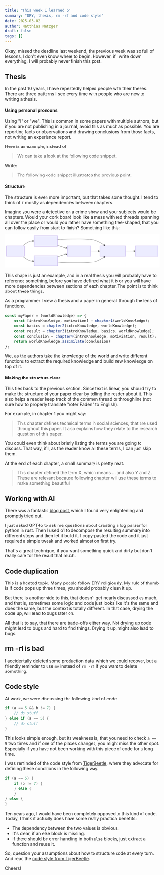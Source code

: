 ```yaml
---
title: "This week I learned 5"
summary: "DRY, thesis, rm -rf and code style"
date: 2025-03-02
author: Matthias Metzger
draft: false
tags: []
---
```


Okay, missed the deadline last weekend, the previous week was so full
of lessons, I don't even know where to begin. However, if I write down
everything, I will probably never finish this post.

## Thesis

In the past 10 years, I have repeatedly helped people with their
theses. There are three patterns I see every time with people who are
new to writing a thesis.

#### Using personal pronouns

Using "I" or "we". This is common in some papers with multiple
authors, but if you are not publishing in a journal, avoid this as
much as possible. You are reporting facts or observations and drawing
conclusions from those facts, not writing an experience report.

Here is an example, instead of

> We can take a look at the following code snippet.

Write:

> The following code snippet illustrates the previous point.


#### Structure

The structure is even more important, but that takes some thought. I
tend to think of it mostly as dependencies between chapters. 

Imagine you were a detective on a crime show and your subjects would
be chapters. Would your cork board look like a mess with red threads
spanning all over the place or would you rather have something
tree-shaped, that you can follow easily from start to finish?
Something like this:

![Diagram of chapter dependencies](./thesis-deps.svg)

This shape is just an example, and in a real thesis you will probably
have to reference something, before you have defined what it is or you
will have more dependencies between sections of each chapter. The
point is to think about these things.

As a programmer I view a thesis and a paper in general, through the
lens of functions.

```javascript
const myPaper = (worldKnowledge) => {
    const [introKnowledge, motivation] = chapter1(worldKnowledge);
    const basics = chapter2(introKnowledge, worldKnowledge);
    const result = chapter3(introKnowledge, basics, worldKnowledge);
    const conclusion = chapter4(introKnowledge, motiviation, result);
    return worldKnowledge.assimilate(conclusion)
};
```

We, as the authors take the knowledge of the world and write different
functions to extract the required knowledge and build new knowledge on
top of it.


#### Making the structure clear

This ties back to the previous section. Since text is linear, you
should try to make the structure of your paper clear by telling the
reader about it. This also helps a reader keep track of the common
thread or throughline (not sure how to properly translate "roter
Faden" to English).

For example, in chapter 1 you might say:

> This chapter defines technical terms in social sciences, that are
> used throughout this paper. It also explains how they relate to the
> research question of this paper.

You could even think about briefly listing the terms you are going to
discuss. That way, if I, as the reader know all these terms, I can
just skip them.

At the end of each chapter, a small summary is pretty neat.

> This chapter defined the term X, which means ... and also Y and
> Z. These are relevant because following chapter will use these terms
> to make something beautiful.


## Working with AI

There was a fantastic [blog post][ai], which I found very enlightening
and promptly tried out.

I just asked GPT4o to ask me questions about creating a log parser for
python in rust. Then I used o1 to decompose the resulting summary into
different steps and then let it build it. I copy-pasted the code and
it just required a simple tweak and worked almost on first try.

That's a great technique, if you want something quick and dirty but
don't really care for the result that much.


## Code duplication

This is a heated topic. Many people follow DRY religiously. My rule of
thumb is if code pops up three times, you should probably clean it up.

But there is another side to this, that doesn't get nearly discussed
as much, and that is, sometimes some logic and code just looks like
it's the same and does the same, but the context is totally
different. In that case, drying the code up, will lead to bugs later
on.

All that is to say, that there are trade-offs either way. Not drying
up code might lead to bugs and hard to find things. Drying it up,
might also lead to bugs.


## rm -rf is bad

I accidentally deleted some production data, which we could recover,
but a friendly reminder to use `mv` instead of `rm -rf` if you want to
delete something.


## Code style

At work, we were discussing the following kind of code.

```kotlin
if (a == 5 && b != 7) {
    // do stuff
} else if (a == 5) {
    // do stuff
}
```

This looks simple enough, but its weakness is, that you need to check
`a == 5` two times and if one of the places changes, you might miss
the other spot. Especially if you have not been working with this
piece of code for a long time.

I was reminded of the code style from [TigerBeetle][tiger], where they
advocate for defining these conditions in the following way.


```kotlin
if (a == 5) {
    if (b != 7) {
    } else {
    }
} else {
}
```

Ten years ago, I would have been completely opposed to this kind of
code. Today, I think it actually does have some really practical
benefits:

- The dependency between the two values is obvious.
- It's clear, if an else block is missing.
- If there should be error handling in both `else` blocks, just
  extract a function and reuse it.

So, question your assumptions about how to structure code at every
turn. And read the [code style from TigerBeetle][tiger].

Cheers!


[tiger]: https://github.com/tigerbeetle/tigerbeetle/blob/main/docs/TIGER_STYLE.md
[ai]: https://harper.blog/2025/02/16/my-llm-codegen-workflow-atm/
